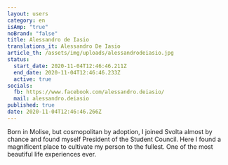 ```yaml
---
layout: users
category: en
isAmp: "true"
noBrand: "false"
title: Alessandro de Iasio
translations_it: Alessandro De Iasio
article_th: /assets/img/uploads/alessandrodeiasio.jpg
status:
  start_date: 2020-11-04T12:46:46.211Z
  end_date: 2020-11-04T12:46:46.233Z
  active: true
socials:
  fb: https://www.facebook.com/alessandro.deiasio/
  mail: alessandro.deiasio
published: true
date: 2020-11-04T12:46:46.266Z
---
```

Born in Molise, but cosmopolitan by adoption, I joined Svolta almost by chance and found myself President of the Student Council. Here I found a magnificent place to cultivate my person to the fullest. One of the most beautiful life experiences ever.